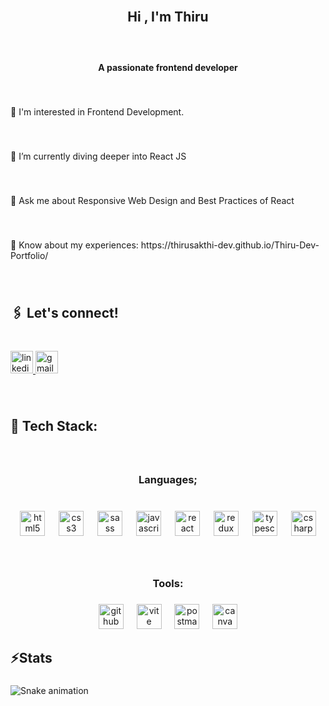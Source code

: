 <br clear="both">

<h2 align="center">Hi , I'm Thiru</h2>

###

<br clear="both">

<h4 align="center">A passionate frontend developer</h4>

###

<br clear="both">

<p align="left">🔭  I'm interested in Frontend Development.</p>

###

<br clear="both">

<p align="left">🌱 I’m currently diving deeper into React JS</p>

###

<br clear="both">

<p align="left">💬 Ask me about Responsive Web Design and Best Practices of React</p>

###

<br clear="both">

<p align="left">📄 Know about my experiences: https://thirusakthi-dev.github.io/Thiru-Dev-Portfolio/</p>

###

<br clear="both">

<h2 align="left">🖇️ Let's connect!</h2>

###

<br clear="both">

<div align="left">
  <a href="https://www.linkedin.com/in/thirusakthi-dev/" target="_blank">
    <img src="https://img.shields.io/static/v1?message=LinkedIn&logo=linkedin&label=&color=0077B5&logoColor=white&labelColor=&style=for-the-badge" height="36" alt="linkedin logo"  />
  </a>
  <a href="thirusakthi.dev@gmail.com" target="_blank">
    <img src="https://img.shields.io/static/v1?message=Gmail&logo=gmail&label=&color=D14836&logoColor=white&labelColor=&style=for-the-badge" height="36" alt="gmail logo"  />
  </a>
</div>

###

<br clear="both">

<h2 align="left">🔧 Tech Stack:</h2>

###

<br clear="both">

<h3 align="center">Languages;</h3>

###

<br clear="both">

<div align="center">
  <img src="https://cdn.jsdelivr.net/gh/devicons/devicon/icons/html5/html5-original.svg" height="40" alt="html5 logo"  />
  <img width="14" />
  <img src="https://cdn.jsdelivr.net/gh/devicons/devicon/icons/css3/css3-original.svg" height="40" alt="css3 logo"  />
  <img width="14" />
  <img src="https://cdn.jsdelivr.net/gh/devicons/devicon/icons/sass/sass-original.svg" height="40" alt="sass logo"  />
  <img width="14" />
  <img src="https://cdn.jsdelivr.net/gh/devicons/devicon/icons/javascript/javascript-original.svg" height="40" alt="javascript logo"  />
  <img width="14" />
  <img src="https://cdn.jsdelivr.net/gh/devicons/devicon/icons/react/react-original.svg" height="40" alt="react logo"  />
  <img width="14" />
  <img src="https://cdn.jsdelivr.net/gh/devicons/devicon/icons/redux/redux-original.svg" height="40" alt="redux logo"  />
  <img width="14" />
  <img src="https://cdn.jsdelivr.net/gh/devicons/devicon/icons/typescript/typescript-original.svg" height="40" alt="typescript logo"  />
  <img width="14" />
  <img src="https://skillicons.dev/icons?i=cs" height="40" alt="csharp logo"  />
</div>

###

<br clear="both">

<h3 align="center">Tools:</h3>

###

<div align="center">
  <img src="https://skillicons.dev/icons?i=github" height="40" alt="github logo"  />
  <img width="13" />
  <img src="https://skillicons.dev/icons?i=vite" height="40" alt="vite logo"  />
  <img width="13" />
  <img src="https://skillicons.dev/icons?i=postman" height="40" alt="postman logo"  />
  <img width="13" />
  <img src="https://cdn.jsdelivr.net/gh/devicons/devicon/icons/canva/canva-original.svg" height="40" alt="canva logo"  />
</div>

###

<h2 align="left">⚡Stats</h2>

###

<img src="https://raw.githubusercontent.com/thirusakthi-dev/thirusakthi-dev/output/snake.svg" alt="Snake animation" />

###
